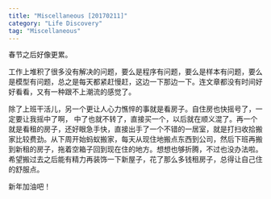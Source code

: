 ```yaml
---
title: "Miscellaneous [20170211]"
category: "Life Discovery"
tag: "Miscellaneous"
---
```


春节之后好像更累。

工作上堆积了很多没有解决的问题，要么是程序有问题，要么是样本有问题，要么是模型有问题，总之是每天都紧赶慢赶，这边一下那边一下。连文章都没有时间好好看看，又有一种跟不上潮流的感觉了。

除了上班干活儿，另一个更让人心力憔悴的事就是看房子。自住房也快摇号了，一定要让我摇中了啊， 中了也就不转了，直接买一个，以后就在顺义混了。再一个就是看租的房子，还好眼急手快，直接出手了一个不错的一居室，就是打扫收拾搬家比较费劲。从下周开始蚂蚁搬家，每天从现住地搬点东西到公司，然后下班再搬到新租的房子，拖着空箱子回到现在住的地方。想想也够折腾，不过也没办法啦。希望搬过去之后能有精力再装饰一下新屋子，花了那么多钱租房子，总得让自己住的舒服点。

新年加油吧！
